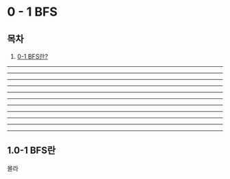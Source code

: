 # 0 - 1 BFS
## 목차
1. [0-1 BFS란?](#1.0-1-BFS란)
---
---
---
------
---
---
---
------
---
---
---












## 1.0-1 BFS란
몰라
